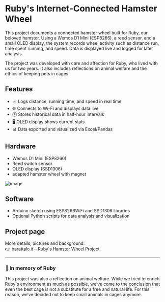 # Ruby's Internet-Connected Hamster Wheel

This project documents a connected hamster wheel built for Ruby, our beloved hamster. Using a Wemos D1 Mini (ESP8266), a reed sensor, and a small OLED display, the system records wheel activity such as distance run, time spent running, and speed. Data is displayed live and logged for later analysis.

The project was developed with care and affection for Ruby, who lived with us for two years. It also includes reflections on animal welfare and the ethics of keeping pets in cages.

## Features

- 📈 Logs distance, running time, and speed in real time
- 🌐 Connects to Wi-Fi and displays data live
- 🕓 Stores historical data in half-hour intervals
- 🖥️ OLED display shows current stats
- 📊 Data exported and visualized via Excel/Pandas

## Hardware

- Wemos D1 Mini (ESP8266)
- Reed switch sensor
- OLED display (SSD1306)
- adapted hamster wheel with magnet

![image](https://github.com/user-attachments/assets/418320ec-b8e7-42e0-9c00-f8bbffe6dc76)

## Software

- Arduino sketch using ESP8266WiFi and SSD1306 libraries
- Optional Python scripts for data analysis and visualization

## Project page

More details, pictures and background:  
👉 [barattalo.it – Ruby's Hamster Wheel Project](https://www.barattalo.it/other/la-ruota-del-criceto-ruby-connessa-ad-internet/)

---

### 🐹 In memory of Ruby  
This project was also a reflection on animal welfare. While we tried to enrich Ruby's environment as much as possible, we’ve come to the conclusion that even the best cage is not a substitute for a free and natural life. For this reason, we’ve decided not to keep small animals in cages anymore.
